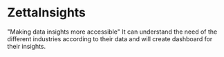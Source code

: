# ZettaInsights
"Making data insights more accessible"  It can understand the need of the different industries according to their data and will create dashboard for their insights.
